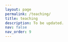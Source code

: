 ```yaml
---
layout: page
permalink: /teaching/
title: teaching
description: To be updated.
nav: false
nav_order: 9
---
```


<!-- For now, this page is assumed to be a static description of your courses. You can convert it to a collection similar to `_projects/` so that you can have a dedicated page for each course.

Organize your courses by years, topics, or universities, however you like! -->

